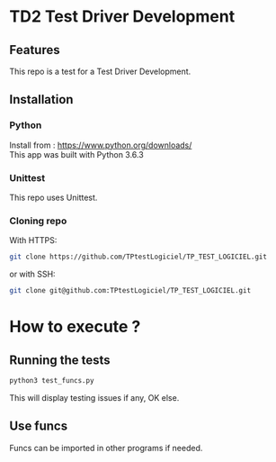 # TD2 Test Driver Development

## Features
This repo is a test for a Test Driver Development.

## Installation

### Python 
Install from : https://www.python.org/downloads/  
This app was built with Python 3.6.3

### Unittest
This repo uses Unittest.

### Cloning repo
With HTTPS:
```sh
git clone https://github.com/TPtestLogiciel/TP_TEST_LOGICIEL.git
``` 
or with SSH:
```sh
git clone git@github.com:TPtestLogiciel/TP_TEST_LOGICIEL.git
``` 

# How to execute ?

## Running the tests

```sh
python3 test_funcs.py
```
This will display testing issues if any, OK else.

## Use funcs 
Funcs can be imported in other programs if needed.


